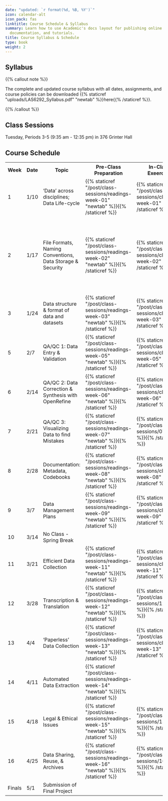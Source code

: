 ```yaml
---
date: "updated: `r format(%d, %B, %Y')`"
icon: calendar-alt
icon_pack: fas
linktitle: Course Schedule & Syllabus  
summary: Learn how to use Academic's docs layout for publishing online courses, software
  documentation, and tutorials.
title: Course Syllabus & Schedule 
type: book
weight: 2
---
```



## Syllabus   

{{% callout note %}}

The complete and updated course syllabus with all dates, assignments, and course policies can be downloaded {{% staticref "uploads/LAS6292_Syllabus.pdf" "newtab" %}}here{{% /staticref %}}.

{{% /callout %}}

## Class Sessions  

Tuesday, Periods 3-5 (9:35 am - 12:35 pm) in 376 Grinter Hall 

## Course Schedule


<!--{{% callout warning %}}

This is the schedule for 2023 but the linked materials are from 2022

{{% /callout %}} )


<!-- code for readings link: <td>{{% staticref "/post/class-sessions/readings-week-5" "newtab" %}}<i class="fas fa-book-open"></i>{{% /staticref %}}</td>  ---> 

<!-- code for in-class link: <td>{{% staticref "/post/class-sessions/02_class" %}}<i class="fas fa-book-open"></i>{{% /staticref %}}</td>

<!-- code for slides link: <td>{{% staticref "course-materials/class-sessions/01-intro/01_slides_2022.pdf" "newtab" %}}<i class="fas fa-photo-video"></i>{{% /staticref %}} </td> 

---> 


 
<table>
  <tr>
    <th>Week</th>
    <th>Date</th>
    <th>Topic</th>
    <th>Pre-Class Preparation</th>
    <th>In-Class Exeercise</th>
    <th>Slides/Notes</th>
  </tr>
  
  <tr>
    <td>1</td>
    <td>1/10</td>
    <td>‘Data’ across disciplines; Data Life-cycle </td>
    <td>{{% staticref "/post/class-sessions/readings-week-01" "newtab" %}}<i class="fas fa-book-open"></i>{{% /staticref %}}</td> 
    <td>{{% staticref "/post/class-sessions/class-week-01" %}}<i class="fas fa-clipboard-list"></i>{{% /staticref %}}</td>
    <td>{{% staticref "uploads/01_intro_slides.pdf" "newtab" %}}<i class="fas fa-photo-video"></i>: Slides{{% /staticref %}} </td>
  </tr>
  
  <tr>
    <td>2</td>
    <td>1/17</td>
    <td>File Formats, Naming Conventions, Data Storage & Security</td>
    <td>{{% staticref "/post/class-sessions/readings-week-02" "newtab" %}}<i class="fas fa-book-open"></i>{{% /staticref %}}</td> 
    <td>{{% staticref "/post/class-sessions/class-week-02" %}}<i class="fas fa-clipboard-list"></i>{{% /staticref %}}</td>
    <td>{{% staticref "uploads/wk2_naming_conventions_notes.pdf" "newtab" %}}<i class="fas fa-photo-video"></i>: Naming Conventions Notes{{% /staticref %}}
    <br>{{% staticref "uploads/wk2_file_organization_notes.pdf" "newtab" %}}<i class="fas fa-photo-video"></i>: File Organization Notes{{% /staticref %}}
    <br>{{% staticref "uploads/wk2_storage_backup_notes.pdf" "newtab" %}}<i class="fas fa-photo-video"></i>: Storage & Backup Notes{{% /staticref %}}</td>
    
  </tr>
  
  <tr>
    <td>3</td>
    <td>1/24</td>
    <td>Data structure & format of data and datasets</td>
    <td>{{% staticref "/post/class-sessions/readings-week-03" "newtab" %}}<i class="fas fa-book-open"></i>{{% /staticref %}}</td> 
  <td>{{% staticref "/post/class-sessions/class-week-03" %}}<i class="fas fa-clipboard-list"></i>{{% /staticref %}}</td>
    <!--  <td>{{% staticref "uploads/wk3_spreadsheets_notes.pdf" "newtab" %}}<i class="fas fa-photo-video"></i>: Notes{{% /staticref %}}</td>
  </tr>
  
  <tr>
    <td>4</td>
    <td>1/31</td>
    <td>Reproducible Data (Re)organization</td>
    <td>{{% staticref "/post/class-sessions/readings-week-04" "newtab" %}}<i class="fas fa-book-open"></i>{{% /staticref %}}</td> 
   <td>{{% staticref "/post/class-sessions/class-week-04" %}}<i class="fas fa-clipboard-list"></i>{{% /staticref %}}</td>
   <!--  <td>{{% staticref "uploads/wk4_slides.pdf" "newtab" %}}<i class="fas fa-photo-video"></i>: Intro Slides{{% /staticref %}}<br>
   {{% staticref "uploads/wk4_live_coding.R" "newtab" %}}<i class="far fa-file-code"></i>: Demo R Code{{% /staticref %}}</br></td>
  </tr>
  --->
  <tr>
    <td>5</td>
    <td>2/7</td>
    <td>QA/QC 1: Data Entry & Validation</td>
    <td>{{% staticref "/post/class-sessions/readings-week-05" "newtab" %}}<i class="fas fa-book-open"></i>{{% /staticref %}}</td> 
    <td>{{% staticref "/post/class-sessions/class-week-05" %}}<i class="fas fa-clipboard-list"></i>{{% /staticref %}}</td>
    <!-- <td>{{% staticref "uploads/wk5_QAQC_slides.pdf" "newtab" %}}<i class="fas fa-photo-video"></i>: Slides{{% /staticref %}}</td>
  </tr>
  --->
  <tr>
    <td>6</td>
    <td>2/14</td>
    <td>QA/QC 2: Data Correction & Synthesis with OpenRefine</td>
    <td>{{% staticref "/post/class-sessions/readings-week-06" "newtab" %}}<i class="fas fa-book-open"></i>{{% /staticref %}}</td> 
    <td>{{% staticref "/post/class-sessions/class-week-06" %}}<i class="fas fa-clipboard-list"></i>{{% /staticref %}}</td>
    <td> none </td>
  </tr>
  
  <tr>
    <td>7</td>
    <td>2/21</td>
    <td>QA/QC 3: Visualizing Data to find Mistakes</td>
    <td>{{% staticref "/post/class-sessions/readings-week-07" "newtab" %}}<i class="fas fa-book-open"></i>{{% /staticref %}}</td> 
  <td>{{% staticref "/post/class-sessions/07_class" %}}<i class="fas fa-clipboard-list"></i>{{% /staticref %}}</td>
  <!--   <td>{{% staticref "uploads/wk7_metadata_notes.pdf" "newtab" %}}<i class="fas fa-photo-video"></i>: Notes{{% /staticref %}}</td>
  </tr>
  --->
  <tr>
    <td>8</td>
    <td>2/28</td>
    <td>Documentation: Metadata, Codebooks</td>
    <td>{{% staticref "/post/class-sessions/readings-week-08" "newtab" %}}<i class="fas fa-book-open"></i>{{% /staticref %}}</td> 
<td>{{% staticref "/post/class-sessions/class-week-08" %}}<i class="fas fa-clipboard-list"></i>{{% /staticref %}}</td>
  <!--    <td>{{% staticref "uploads/wk8_dmp_notes.pdf" "newtab" %}}<i class="fas fa-photo-video"></i>: Notes{{% /staticref %}}</td>
  </tr>
  --->
  <tr>
    <td>9</td>
    <td>3/7</td>
    <td>Data Management Plans</td>
    <td>{{% staticref "/post/class-sessions/readings-week-09" "newtab" %}}<i class="fas fa-book-open"></i>{{% /staticref %}} </td> 
 <td>{{% staticref "/post/class-sessions/class-week-09" %}}<i class="fas fa-clipboard-list"></i>{{% /staticref %}}</td>
    <!--<td>{{% staticref "uploads/dataviz_slides.pdf" "newtab" %}}<i class="fas fa-photo-video"></i>: Slides{{% /staticref %}}</td>
  </tr>
  --->
  <tr>
    <td>10</td>
    <td>3/14</td>
    <td>No Class - Spring Break</td>
    <td> </td> 
    <td> </td>
    <td> </td>
  </tr>
  
  <tr>
    <td>11</td>
    <td>3/21</td>
    <td>Efficient Data Collection</td>
    <td>{{% staticref "/post/class-sessions/readings-week-11" "newtab" %}}<i class="fas fa-book-open"></i>{{% /staticref %}}</td> 
   <td>{{% staticref "/post/class-sessions/class-week-11" %}}<i class="fas fa-clipboard-list"></i>{{% /staticref %}}</td>
   <!--  <td>{{% staticref "uploads/09_notes.pdf" "newtab" %}}<i class="fas fa-photo-video"></i>: Notes{{% /staticref %}}<br>
   {{% staticref "uploads/Wk9_efficient_data_collection.pdf" "newtab" %}}<i class="fas fa-photo-video"></i>: Slides{{% /staticref %}}</br></td>
  </tr>
  --->
  <tr>
    <td>12</td>
    <td>3/28</td>
    <td>Transcription & Translation</td>
    <td>{{% staticref "/post/class-sessions/readings-week-12" "newtab" %}}<i class="fas fa-book-open"></i>{{% /staticref %}}</td> 
  <td>{{% staticref "/post/class-sessions/12_class" %}}<i class="fas fa-clipboard-list"></i>{{% /staticref %}}</td>
  <!--    <td>{{% staticref "uploads/T_T_Resources.pdf" "newtab" %}}<i class="fas fa-photo-video"></i>: Notes{{% /staticref %}}</td>
  </tr>
  --->
  <tr>
    <td>13</td>
    <td>4/4</td>
    <td>‘Paperless’ Data Collection</td>
    <td>{{% staticref "/post/class-sessions/readings-week-13" "newtab" %}}<i class="fas fa-book-open"></i>{{% /staticref %}}</td> 
   <td>{{% staticref "/post/class-sessions/class-week-13" %}}<i class="fas fa-clipboard-list"></i>{{% /staticref %}}</td>
   <!--  <td>{{% staticref "uploads/wk12_notes.pdf" "newtab" %}}<i class="fas fa-photo-video"></i>: Notes{{% /staticref %}}</td>
  </tr>
  --->
  <tr>
    <td>14</td>
    <td>4/11</td>
    <td>Automated Data Extraction</td>
    <td>{{% staticref "/post/class-sessions/readings-week-14" "newtab" %}}<i class="fas fa-book-open"></i>{{% /staticref %}}</td> 
  <td><i class="fas fa-clipboard-list"></i></td>
  <!--    <td>{{% staticref "uploads/wk_13_notes.pdf" "newtab" %}}<i class="fas fa-photo-video"></i>: Notes{{% /staticref %}}</td>
  </tr>
  --->
  <tr>
    <td>15</td>
    <td>4/18</td>
    <td>Legal & Ethical Issues</td>
    <td>{{% staticref "/post/class-sessions/readings-week-15" "newtab" %}}<i class="fas fa-book-open"></i>{{% /staticref %}}</td> 
   <td>{{% staticref "/post/class-sessions/15_class" %}}<i class="fas fa-clipboard-list"></i>{{% /staticref %}}</td>
   <!--  <td>{{% staticref "uploads/wk_14_notes.pdf" "newtab" %}}<i class="fas fa-photo-video"></i>: Notes{{% /staticref %}}</td>
  </tr>
  --->
  <tr>
    <td>16</td>
    <td>4/25</td>
    <td>Data Sharing, Reuse, & Archives</td>
    <td>{{% staticref "/post/class-sessions/readings-week-16" "newtab" %}}<i class="fas fa-book-open"></i>{{% /staticref %}} </td> 
   <td>{{% staticref "/post/class-sessions/16_class" %}}<i class="fas fa-clipboard-list"></i>{{% /staticref %}}</td>
   <!-- <td>{{% staticref "uploads/dataviz_slides.pdf" "newtab" %}}<i class="fas fa-photo-video"></i>: Slides{{% /staticref %}}</td>
  </tr>
  --->
  <tr>
    <td>Finals</td>
    <td>5/1</td>
    <td>Submission of Final Project</td> 
    <td> </td>
    <td> </td>
    <td> </td>
  </tr><tr>
</table>



